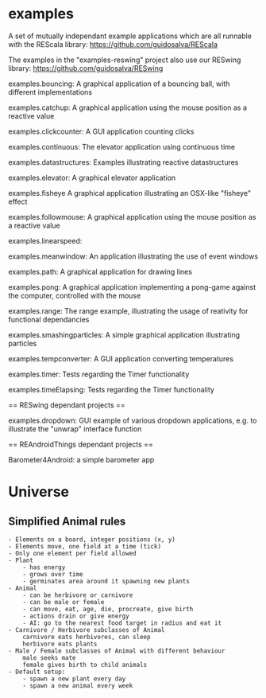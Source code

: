 examples
========

A set of mutually independant example applications which are all runnable with the REScala library:
https://github.com/guidosalva/REScala

The examples in the "examples-reswing" project also use our RESwing library:
https://github.com/guidosalva/RESwing


examples.bouncing:
	A graphical application of a bouncing ball, with different implementations
	
examples.catchup:
	A graphical application using the mouse position as a reactive value

examples.clickcounter:
	A GUI application counting clicks

examples.continuous:
	The elevator application using continuous time
	
examples.datastructures:
	Examples illustrating reactive datastructures

examples.elevator:
	A graphical elevator application
	
examples.fisheye
	A graphical application illustrating an OSX-like "fisheye" effect

examples.followmouse:
	A graphical application using the mouse position as a reactive value

examples.linearspeed:
	
examples.meanwindow:
	An application illustrating the use of event windows
	
examples.path:
	A graphical application for drawing lines
	
examples.pong:
	A graphical application implementing a pong-game against the computer, controlled with the mouse
	
examples.range:
	The range example, illustrating the usage of reativity for functional dependancies

examples.smashingparticles:
	A simple graphical application illustrating particles
	
examples.tempconverter:
	A GUI application converting temperatures
	
examples.timer:
	Tests regarding the Timer functionality
	
examples.timeElapsing:
	Tests regarding the Timer functionality

== RESwing dependant projects ==
	
examples.dropdown:
	GUI example of various dropdown applications, e.g. to illustrate the "unwrap" interface function
	
== REAndroidThings dependant projects ==

Barometer4Android:
  a simple barometer app


# Universe
## Simplified Animal rules

	- Elements on a board, integer positions (x, y)
	- Elements move, one field at a time (tick)
	- Only one element per field allowed
	- Plant
		- has energy
		- grows over time
		- germinates area around it spawning new plants
	- Animal
		- can be herbivore or carnivore
		- can be male or female
		- can move, eat, age, die, procreate, give birth
		- actions drain or give energy
		- AI: go to the nearest food target in radius and eat it
	- Carnivore / Herbivore subclasses of Animal
		carnivore eats herbivores, can sleep
		herbivore eats plants
	- Male / Female subclasses of Animal with different behaviour
		male seeks mate
		female gives birth to child animals
	- Default setup:
		- spawn a new plant every day
		- spawn a new animal every week
